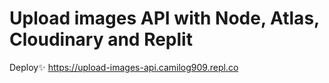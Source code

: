 # Upload images API with Node, Atlas, Cloudinary and Replit

Deploy✨ https://upload-images-api.camilog909.repl.co
